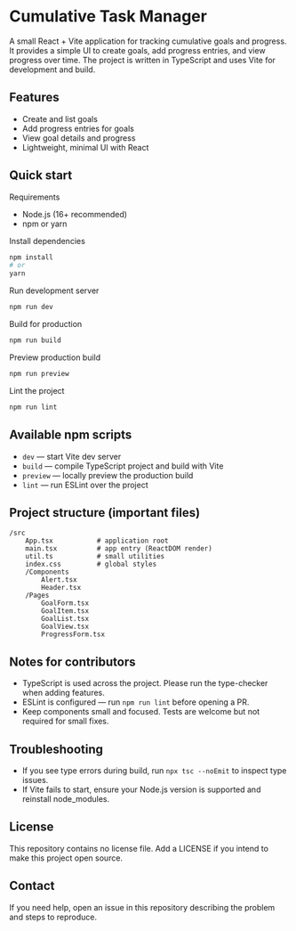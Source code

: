 # Cumulative Task Manager

A small React + Vite application for tracking cumulative goals and progress. It provides a simple UI to create goals, add progress entries, and view progress over time. The project is written in TypeScript and uses Vite for development and build.

## Features

-   Create and list goals
-   Add progress entries for goals
-   View goal details and progress
-   Lightweight, minimal UI with React

## Quick start

Requirements

-   Node.js (16+ recommended)
-   npm or yarn

Install dependencies

```bash
npm install
# or
yarn
```

Run development server

```bash
npm run dev
```

Build for production

```bash
npm run build
```

Preview production build

```bash
npm run preview
```

Lint the project

```bash
npm run lint
```

## Available npm scripts

-   `dev` — start Vite dev server
-   `build` — compile TypeScript project and build with Vite
-   `preview` — locally preview the production build
-   `lint` — run ESLint over the project

## Project structure (important files)

```
/src
	App.tsx           # application root
	main.tsx          # app entry (ReactDOM render)
	util.ts           # small utilities
	index.css         # global styles
	/Components
		Alert.tsx
		Header.tsx
	/Pages
		GoalForm.tsx
		GoalItem.tsx
		GoalList.tsx
		GoalView.tsx
		ProgressForm.tsx
```

## Notes for contributors

-   TypeScript is used across the project. Please run the type-checker when adding features.
-   ESLint is configured — run `npm run lint` before opening a PR.
-   Keep components small and focused. Tests are welcome but not required for small fixes.

## Troubleshooting

-   If you see type errors during build, run `npx tsc --noEmit` to inspect type issues.
-   If Vite fails to start, ensure your Node.js version is supported and reinstall node_modules.

## License

This repository contains no license file. Add a LICENSE if you intend to make this project open source.

## Contact

If you need help, open an issue in this repository describing the problem and steps to reproduce.
